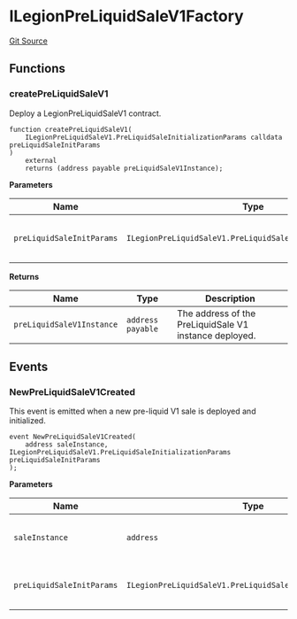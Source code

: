 # ILegionPreLiquidSaleV1Factory
[Git Source](https://github.com/Legion-Team/evm-contracts/blob/a0becaf0413338ea78e3b0a0ce4527f7e1695849/src/interfaces/factories/ILegionPreLiquidSaleV1Factory.sol)


## Functions
### createPreLiquidSaleV1

Deploy a LegionPreLiquidSaleV1 contract.


```solidity
function createPreLiquidSaleV1(
    ILegionPreLiquidSaleV1.PreLiquidSaleInitializationParams calldata preLiquidSaleInitParams
)
    external
    returns (address payable preLiquidSaleV1Instance);
```
**Parameters**

|Name|Type|Description|
|----|----|-----------|
|`preLiquidSaleInitParams`|`ILegionPreLiquidSaleV1.PreLiquidSaleInitializationParams`|The Pre-Liquid sale initialization parameters.|

**Returns**

|Name|Type|Description|
|----|----|-----------|
|`preLiquidSaleV1Instance`|`address payable`|The address of the PreLiquidSale V1 instance deployed.|


## Events
### NewPreLiquidSaleV1Created
This event is emitted when a new pre-liquid V1 sale is deployed and initialized.


```solidity
event NewPreLiquidSaleV1Created(
    address saleInstance, ILegionPreLiquidSaleV1.PreLiquidSaleInitializationParams preLiquidSaleInitParams
);
```

**Parameters**

|Name|Type|Description|
|----|----|-----------|
|`saleInstance`|`address`|The address of the sale instance deployed.|
|`preLiquidSaleInitParams`|`ILegionPreLiquidSaleV1.PreLiquidSaleInitializationParams`|The configuration for the pre-liquid sale.|

